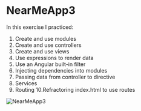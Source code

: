 # NearMeApp3
In this exercise I practiced:
1. Create and use modules 
2. Create and use controllers
3. Create and use views
4. Use expressions to render data
5. Use an Angular built-in filter
6. Injecting dependencies into modules
7. Passing data from controller to directive
8. Services
9. Routing
10.Refractoring index.html to use routes
<img src="https://res.cloudinary.com/mokaweb/image/upload/v1592560086/Codecademy%20Angular/NearMeApp3.gif" alt="NearMeApp3">
